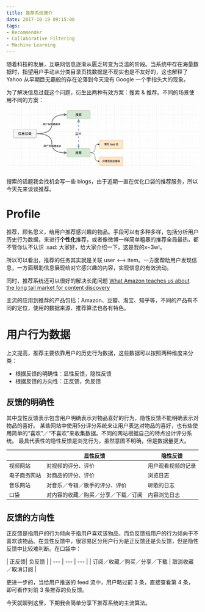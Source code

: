 ```yaml
---
title: 推荐系统简介
date: 2017-10-19 09:15:00
tags:
- Recommender
- Collaborative Filtering 
- Machine Learning
---
```


随着科技的发展，互联网信息逐渐从匮乏转变为泛滥的阶段。当系统中存在海量数据时，指望用户手动从分类目录页找数据是不现实也是不友好的，这也解释了 Yahoo 从早期巨无霸般的存在沦落到今天没有 Google 一个手指头大的现象。

为了解决信息过载这个问题，衍生出两种有效方案：搜索 & 推荐。不同的场景使用不同的方案：
![](/assets/images/recommender.jpeg)

搜索的话题我会找机会写一些 blogs，由于近期一直在优化口袋的推荐服务，所以今天先来谈谈推荐。

# Profile
推荐，顾名思义，给用户推荐感兴趣的物品。手段可以有多种多样，包括分析用户历史行为数据，来进行**个性化**推荐，或者像微博一样简单粗暴的推荐全局最热，都不管你认不认识 :sad: 大家好，给大家介绍一下，这是我的x~3w!。

所以可以看出，推荐的任务其实就是关联 user <—> item。一方面帮助用户发现信息，一方面帮助信息展现给对它感兴趣的内容，实现信息的有效流动。

同时，推荐系统还可以很好的解决长尾问题 [What Amazon teaches us about the long tail market for content discovery
](https://medium.com/inventing-intelligent-machines/what-amazon-teaches-us-about-the-long-tail-market-for-content-discovery-472ddc263e11)

主流的应用到推荐的产品包括：Amazon、豆瓣、淘宝、知乎等，不同的产品有不同的定位，使用的数据来源、推荐算法也各有特色。

# 用户行为数据
上文提高，推荐主要依靠用户的历史行为数据，这些数据可以按照两种维度来分类：

* 根据反馈的明确性：显性反馈，隐性反馈
* 根据反馈的方向性：正反馈，负反馈

## 反馈的明确性
其中显性反馈表示包含用户明确表示对物品喜好的行为，隐性反馈不能明确表示对物品的喜好。
某些网站中使用5分评分系统来让用户表达对物品的喜好，也有些使用简单的“喜欢”／“不喜欢”来收集数据。不同的网站根据自己的特点设计评分系统。
最具代表性的隐性反馈是浏览行为，虽然意图不明确，但是数据量更大。

|  | 显性反馈 | 隐性反馈 |
| --- | --- | --- |
| 视频网站 |对视频的评分、评价 | 用户观看视频的记录 |
| 电子商务网站 | 对商品的评分、评价 | 浏览日志 |
| 音乐网站 | 对音乐／专辑／歌手的评分、评价 | 听歌的日志 |
| 口袋| 对内容的收藏／购买／分享／下载／订阅 | 内容浏览日志 |

## 反馈的方向性
正反馈是指用户的行为倾向于指用户喜欢该物品，而负反馈指用户的行为倾向于不喜欢该物品。在显性反馈中，很容易区分用户行为是正反馈还是负反馈，但是隐性反馈中比较难判断。在口袋中：

| 正反馈| 负反馈 |
| --- | --- | --- |
| 订阅／收藏／购买／分享／下载 | 取消收藏／取消订阅 |

更进一步的，当给用户推送的 feed 流中，用户略过前 3 条，直接查看第 4 条，即可看作对前 3 条推荐的负反馈。

今天就聊到这里，下期我会简单分享下推荐系统的主流算法。





